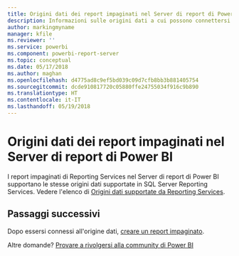 ```yaml
---
title: Origini dati dei report impaginati nel Server di report di Power BI
description: Informazioni sulle origini dati a cui possono connettersi i report impaginati (con estensione rdl) nel Server di report di Power BI.
author: markingmyname
manager: kfile
ms.reviewer: ''
ms.service: powerbi
ms.component: powerbi-report-server
ms.topic: conceptual
ms.date: 05/17/2018
ms.author: maghan
ms.openlocfilehash: d4775ad8c9ef5bd039c09d7cfb8bb3b881405754
ms.sourcegitcommit: dcde910817720c05880ffe24755034f916c9b890
ms.translationtype: HT
ms.contentlocale: it-IT
ms.lasthandoff: 05/19/2018
---
```

# <a name="paginated-report-data-sources--in-power-bi-report-server"></a>Origini dati dei report impaginati nel Server di report di Power BI
I report impaginati di Reporting Services nel Server di report di Power BI supportano le stesse origini dati supportate in SQL Server Reporting Services. Vedere l'elenco di [Origini dati supportate da Reporting Services](https://docs.microsoft.com/sql/reporting-services/report-data/data-sources-supported-by-reporting-services-ssrs).

## <a name="next-steps"></a>Passaggi successivi
Dopo essersi connessi all'origine dati, [creare un report impaginato](quickstart-create-paginated-report.md).  


Altre domande? [Provare a rivolgersi alla community di Power BI](https://community.powerbi.com/)

